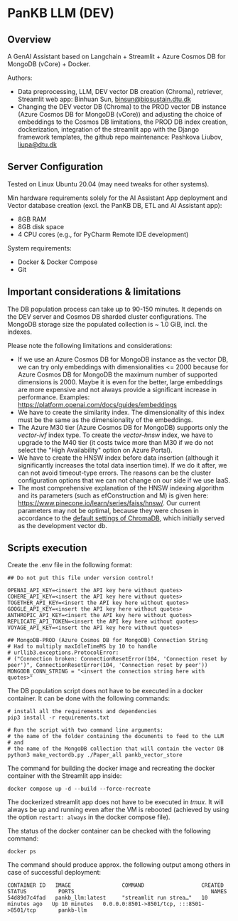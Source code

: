 # PanKB LLM (DEV)

## Overview

A GenAI Assistant based on Langchain + Streamlit + Azure Cosmos DB for MongoDB (vCore) + Docker.

Authors:
- Data preprocessing, LLM, DEV vector DB creation (Chroma), retriever, Streamlit web app: Binhuan Sun, binsun@biosustain.dtu.dk 
- Changing the DEV vector DB (Chroma) to the PROD vector DB instance (Azure Cosmos DB for MongoDB (vCore)) and adjusting the choice of embeddings to the Cosmos DB limitations, the PROD DB index creation, dockerization, integration of the streamlit app with the Django framework templates, the github repo maintenance: Pashkova Liubov, liupa@dtu.dk

## Server Configuration
Tested on Linux Ubuntu 20.04 (may need tweaks for other systems).

Min hardware requirements solely for the AI Assistant App deployment and Vector database creation (excl. the PanKB DB, ETL and AI Assistant app):
- 8GB RAM
- 8GB disk space
- 4 CPU cores (e.g., for PyCharm Remote IDE development)

System requirements:
- Docker & Docker Compose
- Git

## Important considerations & limitations

The DB population process can take up to 90-150 minutes. It depends on the DEV server and Cosmos DB sharded cluster configurations. The MongoDB storage size the populated collection is ~ 1.0 GiB, incl. the indexes.

Please note the following limitations and considerations:
- If we use an Azure Cosmos DB for MongoDB instance as the vector DB, we can try only embeddings with dimensionalities <= 2000 because for Azure Cosmos DB for MongoDB the maximum number of supported dimensions is 2000. Maybe it is even for the better, large embeddings are more expensive and not always provide a significant increase in performance. Examples: https://platform.openai.com/docs/guides/embeddings 
- We have to create the similarity index. The dimensionality of this index must be the same as the dimensionality of the embeddings.
- The Azure M30 tier (Azure Cosmos DB for MongoDB) supports only the <i>vector-ivf</i> index type. To create the <i>vector-hnsw</i> index, we have to upgrade to the M40 tier (it costs twice more than M30 if we do not select the "High Availability" option on Azure Portal).
- We have to create the HNSW index before data insertion (although it significantly increases the total data insertion time). If we do it after, we can not avoid timeout-type errors. The reasons can be the cluster configuration options that we can not change on our side if we use IaaS.
- The most comprehensive explanation of the HNSW indexing algorithm and its parameters (such as efConstruction and M) is given here: https://www.pinecone.io/learn/series/faiss/hnsw/. Our current parameters may not be optimal, because they were chosen in accordance to the <a href="https://cookbook.chromadb.dev/core/configuration/#hnsw-configuration" target="_blank">default settings of ChromaDB</a>, which initially served as the development vector db. 

## Scripts execution

Create the .env file in the following format:
```
## Do not put this file under version control!

OPENAI_API_KEY=<insert the API key here without quotes>
COHERE_API_KEY=<insert the API key here without quotes>
TOGETHER_API_KEY=<insert the API key here without quotes>
GOOGLE_API_KEY=<insert the API key here without quotes>
ANTHROPIC_API_KEY=<insert the API key here without quotes>
REPLICATE_API_TOKEN=<insert the API key here without quotes>
VOYAGE_API_KEY=<insert the API key here without quotes>

## MongoDB-PROD (Azure Cosmos DB for MongoDB) Connection String
# Had to multiply maxIdleTimeMS by 10 to handle
# urllib3.exceptions.ProtocolError: 
# ("Connection broken: ConnectionResetError(104, 'Connection reset by peer')", ConnectionResetError(104, 'Connection reset by peer'))
MONGODB_CONN_STRING = "<insert the connection string here with quotes>"
```

The DB population script does not have to be executed in a docker container. It can be done with the following commands:
```
# install all the requirements and dependencies
pip3 install -r requirements.txt

# Run the script with two command line arguments: 
# the name of the folder containing the documents to feed to the LLM 
# and 
# the name of the MongoDB collection that will contain the vector DB
python3 make_vectordb.py ./Paper_all pankb_vector_store
```
The command for building the docker image and recreating the docker container with the Streamlit app inside:
```
docker compose up -d --build --force-recreate
```
The dockerized streamlit app does not have to be executed in <i>tmux</i>. It will always be up and running even after the VM is rebooted (achieved by using the option `restart: always` in the docker compose file).

The status of the docker container can be checked with the following command:
```
docker ps
```
The command should produce approx. the following output among others in case of successful deployment:
```
CONTAINER ID   IMAGE                COMMAND                  CREATED          STATUS          PORTS                                           NAMES
54d89d7c4fad   pankb_llm:latest     "streamlit run strea…"   10 minutes ago   Up 10 minutes   0.0.0.0:8501->8501/tcp, :::8501->8501/tcp       pankb-llm
```